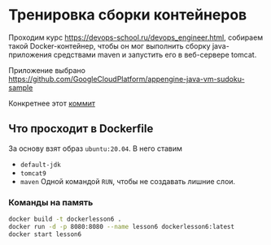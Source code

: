 # Тренировка сборки контейнеров

Проходим курс https://devops-school.ru/devops_engineer.html, собираем такой Docker-контейнер, чтобы он мог выполнить сборку java-приложения средствами maven и запустить его в веб-сервере tomcat.

Приложение выбрано 
https://github.com/GoogleCloudPlatform/appengine-java-vm-sudoku-sample

Конкретнее этот [коммит](https://github.com/GoogleCloudPlatform/appengine-java-vm-sudoku-sample/commit/ee79082e076efc81da7798d19653e89659d83afd)

## Что просходит в Dockerfile

За основу взят образ `ubuntu:20.04`. 
В него ставим 
* `default-jdk`
* `tomcat9`
* `maven`
Одной командой `RUN`, чтобы не создавать лишние слои.


### Команды на память
```bash
docker build -t dockerlesson6 .
docker run -d -p 8080:8080 --name lesson6 dockerlesson6:latest
docker start lesson6
```